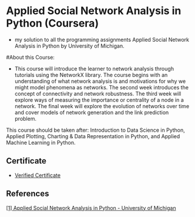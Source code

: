 <!-- Coursera-Machine-Learning-Stanford is being sponsored by the following tool; please help to support us by taking a look and signing up to a free trial
<a href="https://tracking.gitads.io/?repo=Coursera-Machine-Learning-Stanford"><img src="https://images.gitads.io/Coursera-Machine-Learning-Stanford" alt="GitAds"/></a> -->

# Applied Social Network Analysis in Python (Coursera)
* my solution to all the programming assignments Applied Social Network Analysis in Python
by University of Michigan.

#About this Course:
* This course will introduce the learner to network analysis through tutorials using the NetworkX library. The course begins with an understanding of what network analysis is and motivations for why we might model phenomena as networks. The second week introduces the concept of connectivity and network robustness. The third week will explore ways of measuring the importance or centrality of a node in a network. The final week will explore the evolution of networks over time and cover models of network generation and the link prediction problem.

This course should be taken after: Introduction to Data Science in Python, Applied Plotting, Charting & Data Representation in Python, and Applied Machine Learning in Python.

## Certificate
* [Verified Certificate](https://coursera.org/share/cc5925c6eb3975c0c0a4b51b3c2d45ec)

## References
[[1] Applied Social Network Analysis in Python - University of Michigan](https://www.coursera.org/learn/python-social-network-analysis/home/info)

